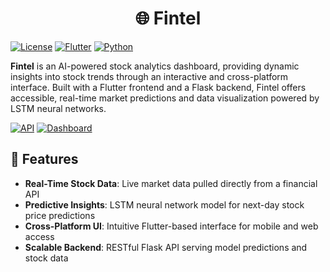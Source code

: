 
<h1 align="center">
    🌐 Fintel
</h1>

[![License](https://img.shields.io/badge/License-AGPL%20v3-blue)](./LICENSE)
[![Flutter](https://img.shields.io/badge/Frontend-Flutter-00B4AB)]((https://flutter.dev))
[![Python](https://img.shields.io/badge/Backend-Python-3572A5)](https://www.python.org)

**Fintel** is an AI-powered stock analytics dashboard, providing dynamic insights into stock trends through an interactive and cross-platform interface. Built with a Flutter frontend and a Flask backend, Fintel offers accessible, real-time market predictions and data visualization powered by LSTM neural networks.

[![API](https://github.com/aldhinn/Fintel/actions/workflows/api.yaml/badge.svg)](https://github.com/aldhinn/Fintel/actions/workflows/api.yaml) [![Dashboard](https://github.com/aldhinn/Fintel/actions/workflows/dashboard.yaml/badge.svg)](https://github.com/aldhinn/Fintel/actions/workflows/dashboard.yaml)

## 📌 Features
- **Real-Time Stock Data**: Live market data pulled directly from a financial API
- **Predictive Insights**: LSTM neural network model for next-day stock price predictions
- **Cross-Platform UI**: Intuitive Flutter-based interface for mobile and web access
- **Scalable Backend**: RESTful Flask API serving model predictions and stock data